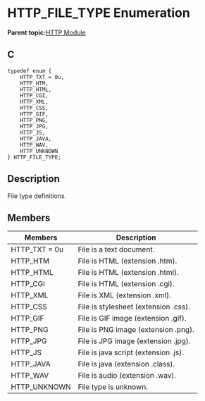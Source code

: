 # HTTP\_FILE\_TYPE Enumeration

**Parent topic:**[HTTP Module](GUID-25A4CF50-2F8F-47E7-A90C-ABFA52814459.md)

## C

```
typedef enum {
    HTTP_TXT = 0u,
    HTTP_HTM,
    HTTP_HTML,
    HTTP_CGI,
    HTTP_XML,
    HTTP_CSS,
    HTTP_GIF,
    HTTP_PNG,
    HTTP_JPG,
    HTTP_JS,
    HTTP_JAVA,
    HTTP_WAV,
    HTTP_UNKNOWN
} HTTP_FILE_TYPE;
```

## Description

File type definitions.

## Members

|Members|Description|
|-------|-----------|
|HTTP\_TXT = 0u|File is a text document.|
|HTTP\_HTM|File is HTML \(extension .htm\).|
|HTTP\_HTML|File is HTML \(extension .html\).|
|HTTP\_CGI|File is HTML \(extension .cgi\).|
|HTTP\_XML|File is XML \(extension .xml\).|
|HTTP\_CSS|File is stylesheet \(extension .css\).|
|HTTP\_GIF|File is GIF image \(extension .gif\).|
|HTTP\_PNG|File is PNG image \(extension .png\).|
|HTTP\_JPG|File is JPG image \(extension .jpg\).|
|HTTP\_JS|File is java script \(extension .js\).|
|HTTP\_JAVA|File is java \(extension .class\).|
|HTTP\_WAV|File is audio \(extension .wav\).|
|HTTP\_UNKNOWN|File type is unknown.|

